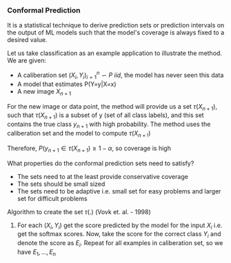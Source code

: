 ### Conformal Prediction
It is a statistical technique to derive prediction sets or prediction intervals on the output of ML models such that the model's coverage is always fixed to a desired value.   

Let us take classification as an example application to illustrate the method.
We are given:
- A caliberation set $(X_i,Y_i)_{i=1}^n \backsim P \ iid$, the model has never seen this data
- A model that estimates P(Y=y|X=x)
- A new image $X_{n+1}$  

For the new image or data point, the method will provide us a set $\tau(X_{n+1})$, such that $\tau(X_{n+1})$ is a subset of y (set of all class labels), and this set contains the true class $y_{n+1}$ with high probability. The method uses the caliberation set and the model to compute $\tau(X_{n+!})$ 

Therefore, $P(y_{n+1}\in \tau(X_{n+1})\geq 1-\alpha$, so coverage is high

What properties do the conformal prediction sets need to satisfy?
- The sets need to at the least provide conservative coverage
- The sets should be small sized
- The sets need to be adaptive i.e. small set for easy problems and larger set for difficult problems

Algorithm to create the set $\tau(.)$ (Vovk et. al. - 1998)

1) For each $(X_i,Y_i)$ get the score predicted by the model for the input $X_i$ i.e. get the softmax scores. Now, take the score for the correct class $Y_i$ and denote the score as $E_i$. Repeat for all examples in caliberation set, so we have ${E_1,...,E_n}$


